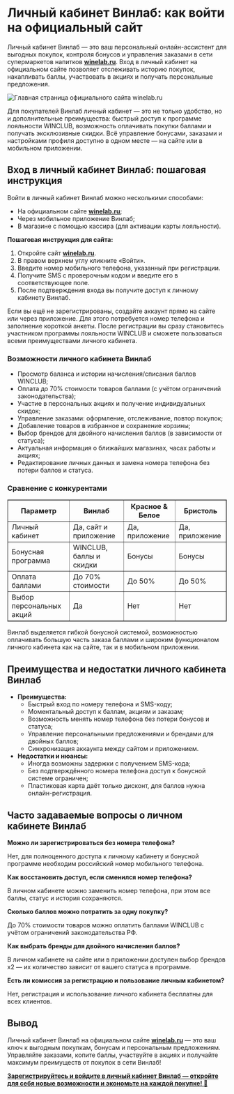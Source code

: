 <h1>Личный кабинет Винлаб: как войти на официальный сайт</h1>
<p>Личный кабинет Винлаб — это ваш персональный онлайн-ассистент для выгодных покупок, контроля бонусов и управления заказами в сети супермаркетов напитков <b><a href="https://go.avnxt.site/a00d3bb9f2cf66f0?m=1" target="_blank" rel="nofollow noopener">winelab.ru</a></b>. Вход в личный кабинет на официальном сайте позволяет отслеживать историю покупок, накапливать баллы, участвовать в акциях и получать персональные предложения.</p>
<p><img src="https://github.com/user-attachments/assets/d08beecc-df45-4bc2-848e-9652769d1d32" alt="Главная страница официального сайта winelab.ru" /></p>
<p>Для покупателей Винлаб личный кабинет — это не только удобство, но и дополнительные преимущества: быстрый доступ к программе лояльности WINCLUB, возможность оплачивать покупки баллами и получать эксклюзивные скидки. Всё управление бонусами, заказами и настройками профиля доступно в одном месте — на сайте или в мобильном приложении.</p>

<h2>Вход в личный кабинет Винлаб: пошаговая инструкция</h2>
<p>Войти в личный кабинет Винлаб можно несколькими способами:</p>
<ul>
  <li>На официальном сайте <b><a href="https://go.avnxt.site/a00d3bb9f2cf66f0?m=1" target="_blank" rel="nofollow noopener">winelab.ru</a></b>;</li>
  <li>Через мобильное приложение Винлаб;</li>
  <li>В магазине с помощью кассира (для активации карты лояльности).</li>
</ul>
<p><b>Пошаговая инструкция для сайта:</b></p>
<ol>
  <li>Откройте сайт <b><a href="https://go.avnxt.site/a00d3bb9f2cf66f0?m=1" target="_blank" rel="nofollow noopener">winelab.ru</a></b>.</li>
  <li>В правом верхнем углу кликните «Войти».</li>
  <li>Введите номер мобильного телефона, указанный при регистрации.</li>
  <li>Получите SMS с проверочным кодом и введите его в соответствующее поле.</li>
  <li>После подтверждения входа вы получите доступ к личному кабинету Винлаб.</li>
</ol>
<p>Если вы ещё не зарегистрированы, создайте аккаунт прямо на сайте или через приложение. Для этого потребуется номер телефона и заполнение короткой анкеты. После регистрации вы сразу становитесь участником программы лояльности WINCLUB и сможете пользоваться всеми преимуществами личного кабинета.</p>

<h3>Возможности личного кабинета Винлаб</h3>
<ul>
  <li>Просмотр баланса и истории начисления/списания баллов WINCLUB;</li>
  <li>Оплата до 70% стоимости товаров баллами (с учётом ограничений законодательства);</li>
  <li>Участие в персональных акциях и получение индивидуальных скидок;</li>
  <li>Управление заказами: оформление, отслеживание, повтор покупок;</li>
  <li>Добавление товаров в избранное и сохранение корзины;</li>
  <li>Выбор брендов для двойного начисления баллов (в зависимости от статуса);</li>
  <li>Актуальная информация о ближайших магазинах, часах работы и акциях;</li>
  <li>Редактирование личных данных и замена номера телефона без потери баллов и статуса.</li>
</ul>

<h3>Сравнение с конкурентами</h3>
<table border="1" cellpadding="4" cellspacing="0">
<tr>
  <th>Параметр</th>
  <th>Винлаб</th>
  <th>Красное & Белое</th>
  <th>Бристоль</th>
</tr>
<tr>
  <td>Личный кабинет</td>
  <td>Да, сайт и приложение</td>
  <td>Да, приложение</td>
  <td>Да, приложение</td>
</tr>
<tr>
  <td>Бонусная программа</td>
  <td>WINCLUB, баллы и скидки</td>
  <td>Бонусы</td>
  <td>Бонусы</td>
</tr>
<tr>
  <td>Оплата баллами</td>
  <td>До 70% стоимости</td>
  <td>До 50%</td>
  <td>До 50%</td>
</tr>
<tr>
  <td>Выбор персональных акций</td>
  <td>Да</td>
  <td>Нет</td>
  <td>Нет</td>
</tr>
</table>
<p>Винлаб выделяется гибкой бонусной системой, возможностью оплачивать большую часть заказа баллами и широким функционалом личного кабинета как на сайте, так и в мобильном приложении.</p>

<h2>Преимущества и недостатки личного кабинета Винлаб</h2>
<ul>
  <li><b>Преимущества:</b>
    <ul>
      <li>Быстрый вход по номеру телефона и SMS-коду;</li>
      <li>Моментальный доступ к баллам, акциям и заказам;</li>
      <li>Возможность менять номер телефона без потери бонусов и статуса;</li>
      <li>Управление персональными предложениями и брендами для двойных баллов;</li>
      <li>Синхронизация аккаунта между сайтом и приложением.</li>
    </ul>
  </li>
  <li><b>Недостатки и нюансы:</b>
    <ul>
      <li>Иногда возможны задержки с получением SMS-кода;</li>
      <li>Без подтверждённого номера телефона доступ к бонусной системе ограничен;</li>
      <li>Пластиковая карта даёт только дисконт, для баллов нужна онлайн-регистрация.</li>
    </ul>
  </li>
</ul>

<h2>Часто задаваемые вопросы о личном кабинете Винлаб</h2>
<b>Можно ли зарегистрироваться без номера телефона?</b>
<p>Нет, для полноценного доступа к личному кабинету и бонусной программе необходим российский номер мобильного телефона.</p>

<b>Как восстановить доступ, если сменился номер телефона?</b>
<p>В личном кабинете можно заменить номер телефона, при этом все баллы, статус и история сохраняются.</p>

<b>Сколько баллов можно потратить за одну покупку?</b>
<p>До 70% стоимости товаров можно оплатить баллами WINCLUB с учётом ограничений законодательства РФ.</p>

<b>Как выбрать бренды для двойного начисления баллов?</b>
<p>В личном кабинете на сайте или в приложении доступен выбор брендов х2 — их количество зависит от вашего статуса в программе.</p>

<b>Есть ли комиссия за регистрацию и пользование личным кабинетом?</b>
<p>Нет, регистрация и использование личного кабинета бесплатны для всех клиентов.</p>

<h2>Вывод</h2>
<p>Личный кабинет Винлаб на официальном сайте <b><a href="https://go.avnxt.site/a00d3bb9f2cf66f0?m=1" target="_blank" rel="nofollow noopener">winelab.ru</a></b> — это ваш ключ к выгодным покупкам, бонусам и персональным предложениям. Управляйте заказами, копите баллы, участвуйте в акциях и получайте максимум преимуществ от покупок в сети Винлаб!</p>
<p><b><a href="https://go.avnxt.site/a00d3bb9f2cf66f0?m=1" target="_blank" rel="nofollow noopener">Зарегистрируйтесь и войдите в личный кабинет Винлаб — откройте для себя новые возможности и экономьте на каждой покупке! 🥂</a></b></p>
